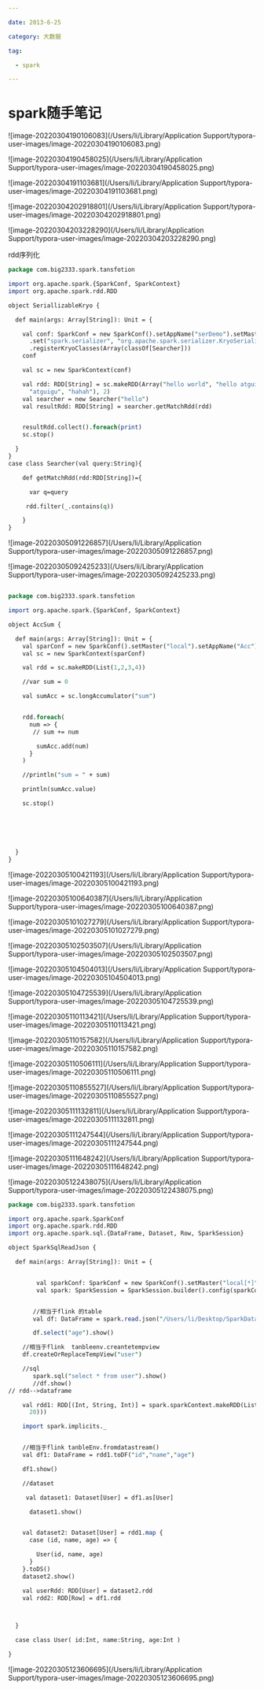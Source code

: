 ```yaml
---

date: 2013-6-25

category: 大数据

tag:

  - spark

---
```


# spark随手笔记

![image-20220304190106083](/Users/li/Library/Application Support/typora-user-images/image-20220304190106083.png)

![image-20220304190458025](/Users/li/Library/Application Support/typora-user-images/image-20220304190458025.png)

![image-20220304191103681](/Users/li/Library/Application Support/typora-user-images/image-20220304191103681.png)

![image-20220304202918801](/Users/li/Library/Application Support/typora-user-images/image-20220304202918801.png)

![image-20220304203228290](/Users/li/Library/Application Support/typora-user-images/image-20220304203228290.png)

rdd序列化



```perl
package com.big2333.spark.tansfotion

import org.apache.spark.{SparkConf, SparkContext}
import org.apache.spark.rdd.RDD

object SeriallizableKryo {

  def main(args: Array[String]): Unit = {

    val conf: SparkConf = new SparkConf().setAppName("serDemo").setMaster("local[*]")
      .set("spark.serializer", "org.apache.spark.serializer.KryoSerializer")
      .registerKryoClasses(Array(classOf[Searcher]))
    conf

    val sc = new SparkContext(conf)

    val rdd: RDD[String] = sc.makeRDD(Array("hello world", "hello atguigu",
      "atguigu", "hahah"), 2)
    val searcher = new Searcher("hello")
    val resultRdd: RDD[String] = searcher.getMatchRdd(rdd)


    resultRdd.collect().foreach(print)
    sc.stop()

  }
}
case class Searcher(val query:String){

    def getMatchRdd(rdd:RDD[String])={

      var q=query

     rdd.filter(_.contains(q))

    }
}
```

![image-20220305091226857](/Users/li/Library/Application Support/typora-user-images/image-20220305091226857.png)

![image-20220305092425233](/Users/li/Library/Application Support/typora-user-images/image-20220305092425233.png)

```perl

package com.big2333.spark.tansfotion

import org.apache.spark.{SparkConf, SparkContext}

object AccSum {

  def main(args: Array[String]): Unit = {
    val sparConf = new SparkConf().setMaster("local").setAppName("Acc")
    val sc = new SparkContext(sparConf)

    val rdd = sc.makeRDD(List(1,2,3,4))

    //var sum = 0

    val sumAcc = sc.longAccumulator("sum")


    rdd.foreach(
      num => {
       // sum += num

        sumAcc.add(num)
      }
    )

    //println("sum = " + sum)

    println(sumAcc.value)

    sc.stop()






  }
}

```

![image-20220305100421193](/Users/li/Library/Application Support/typora-user-images/image-20220305100421193.png)

![image-20220305100640387](/Users/li/Library/Application Support/typora-user-images/image-20220305100640387.png)

![image-20220305101027279](/Users/li/Library/Application Support/typora-user-images/image-20220305101027279.png)

![image-20220305102503507](/Users/li/Library/Application Support/typora-user-images/image-20220305102503507.png)

![image-20220305104504013](/Users/li/Library/Application Support/typora-user-images/image-20220305104504013.png)

![image-20220305104725539](/Users/li/Library/Application Support/typora-user-images/image-20220305104725539.png)

![image-20220305110113421](/Users/li/Library/Application Support/typora-user-images/image-20220305110113421.png)

![image-20220305110157582](/Users/li/Library/Application Support/typora-user-images/image-20220305110157582.png)

![image-20220305110506111](/Users/li/Library/Application Support/typora-user-images/image-20220305110506111.png)

![image-20220305110855527](/Users/li/Library/Application Support/typora-user-images/image-20220305110855527.png)

![image-20220305111132811](/Users/li/Library/Application Support/typora-user-images/image-20220305111132811.png)

![image-20220305111247544](/Users/li/Library/Application Support/typora-user-images/image-20220305111247544.png)

![image-20220305111648242](/Users/li/Library/Application Support/typora-user-images/image-20220305111648242.png)

![image-20220305122438075](/Users/li/Library/Application Support/typora-user-images/image-20220305122438075.png)

```perl
package com.big2333.spark.tansfotion

import org.apache.spark.SparkConf
import org.apache.spark.rdd.RDD
import org.apache.spark.sql.{DataFrame, Dataset, Row, SparkSession}

object SparkSqlReadJson {

  def main(args: Array[String]): Unit = {


        val sparkConf: SparkConf = new SparkConf().setMaster("local[*]").setAppName("sprksql")
        val spark: SparkSession = SparkSession.builder().config(sparkConf).getOrCreate()


       //相当于flink 的table
       val df: DataFrame = spark.read.json("/Users/li/Desktop/SparkData/input/user.json")

       df.select("age").show()

    //相当于flink  tanbleenv.creantetempview
    df.createOrReplaceTempView("user")

    //sql
       spark.sql("select * from user").show()
       //df.show()
// rdd-->dataframe

    val rdd1: RDD[(Int, String, Int)] = spark.sparkContext.makeRDD(List((1, "zhangsan", 30), (2, "lisi", 28), (3, "wangwu",
      20)))

    import spark.implicits._


    //相当于flink tanbleEnv.fromdatastream()
    val df1: DataFrame = rdd1.toDF("id","name","age")

    df1.show()

    //dataset

     val dataset1: Dataset[User] = df1.as[User]

      dataset1.show()


    val dataset2: Dataset[User] = rdd1.map {
      case (id, name, age) => {

        User(id, name, age)
      }
    }.toDS()
    dataset2.show()

    val userRdd: RDD[User] = dataset2.rdd
    val rdd2: RDD[Row] = df1.rdd



  }

  case class User( id:Int, name:String, age:Int )

}
```

![image-20220305123606695](/Users/li/Library/Application Support/typora-user-images/image-20220305123606695.png)